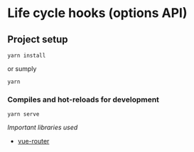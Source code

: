 # Life cycle hooks (options API)

## Project setup

```
yarn install
```

or sumply

```
yarn
```

### Compiles and hot-reloads for development

```
yarn serve
```

_Important libraries used_

- [vue-router](https://router.vuejs.org/)
